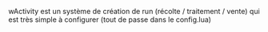 wActivity est un système de création de run (récolte / traitement / vente) qui est très simple à configurer (tout de passe dans le config.lua)
